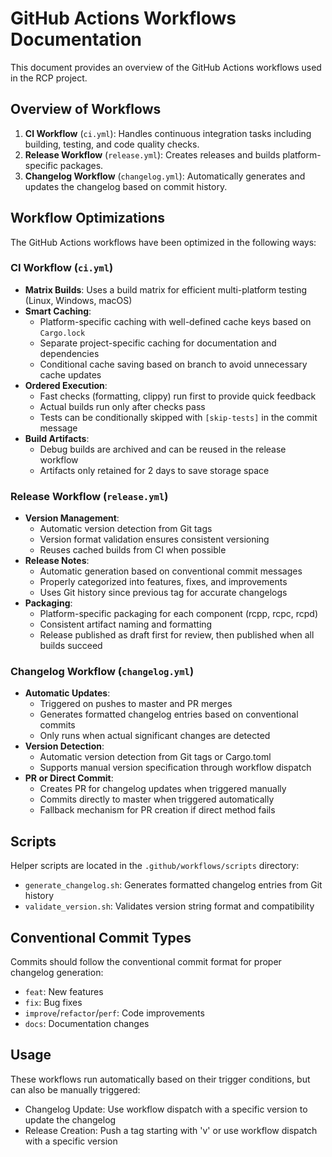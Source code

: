# GitHub Actions Workflows Documentation

This document provides an overview of the GitHub Actions workflows used in the RCP project.

## Overview of Workflows

1. **CI Workflow** (`ci.yml`): Handles continuous integration tasks including building, testing, and code quality checks.
2. **Release Workflow** (`release.yml`): Creates releases and builds platform-specific packages.
3. **Changelog Workflow** (`changelog.yml`): Automatically generates and updates the changelog based on commit history.

## Workflow Optimizations

The GitHub Actions workflows have been optimized in the following ways:

### CI Workflow (`ci.yml`)

- **Matrix Builds**: Uses a build matrix for efficient multi-platform testing (Linux, Windows, macOS)
- **Smart Caching**:
  - Platform-specific caching with well-defined cache keys based on `Cargo.lock`
  - Separate project-specific caching for documentation and dependencies
  - Conditional cache saving based on branch to avoid unnecessary cache updates
- **Ordered Execution**:
  - Fast checks (formatting, clippy) run first to provide quick feedback
  - Actual builds run only after checks pass
  - Tests can be conditionally skipped with `[skip-tests]` in the commit message
- **Build Artifacts**:
  - Debug builds are archived and can be reused in the release workflow
  - Artifacts only retained for 2 days to save storage space

### Release Workflow (`release.yml`)

- **Version Management**:
  - Automatic version detection from Git tags
  - Version format validation ensures consistent versioning
  - Reuses cached builds from CI when possible
- **Release Notes**:
  - Automatic generation based on conventional commit messages
  - Properly categorized into features, fixes, and improvements
  - Uses Git history since previous tag for accurate changelogs
- **Packaging**:
  - Platform-specific packaging for each component (rcpp, rcpc, rcpd)
  - Consistent artifact naming and formatting
  - Release published as draft first for review, then published when all builds succeed

### Changelog Workflow (`changelog.yml`)

- **Automatic Updates**:
  - Triggered on pushes to master and PR merges
  - Generates formatted changelog entries based on conventional commits
  - Only runs when actual significant changes are detected
- **Version Detection**:
  - Automatic version detection from Git tags or Cargo.toml
  - Supports manual version specification through workflow dispatch
- **PR or Direct Commit**:
  - Creates PR for changelog updates when triggered manually
  - Commits directly to master when triggered automatically
  - Fallback mechanism for PR creation if direct method fails

## Scripts

Helper scripts are located in the `.github/workflows/scripts` directory:

- `generate_changelog.sh`: Generates formatted changelog entries from Git history
- `validate_version.sh`: Validates version string format and compatibility

## Conventional Commit Types

Commits should follow the conventional commit format for proper changelog generation:

- `feat`: New features
- `fix`: Bug fixes
- `improve`/`refactor`/`perf`: Code improvements
- `docs`: Documentation changes

## Usage

These workflows run automatically based on their trigger conditions, but can also be manually triggered:

- Changelog Update: Use workflow dispatch with a specific version to update the changelog
- Release Creation: Push a tag starting with 'v' or use workflow dispatch with a specific version
